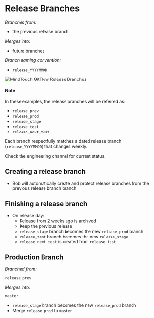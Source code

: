 Release Branches
================

*Branches from:*

* the previous release branch

*Merges into:*

* future branches

*Branch naming convention:*

* `release_YYYYMMDD`

![MindTouch GitFlow Release Branches](https://s3.amazonaws.com/pattyr-test/gitflow/mindtouch-gitflow-release-branches.001.png)

#### Note

In these examples, the release branches will be referred as:

* `release_prev`
* `release_prod`
* `release_stage`
* `release_test`
* `release_next_test`

Each branch respectfully matches a dated release branch (`release_YYYYMMDD`) that changes weekly.

Check the engineering channel for current status.

## Creating a release branch

- Bob will automatically create and protect release branches from the previous release branch branch

## Finishing a release branch

- On release day:
    - Release from 2 weeks ago is archived
    - Keep the previous release
    - `release_stage` branch becomes the new `release_prod` branch
    - `release_test` branch becomes the new `release_stage`
    - `release_next_test` is created from `release_test`

## Production Branch

*Branched from:*

`release_prev`

*Merges into:*

`master`

- `release_stage` branch becomes the new `release_prod` branch
- Merge `release_prod` to `master`

